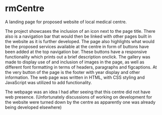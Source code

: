 # rmCentre
A landing page for proposed website of local medical centre. 

The project showcases the inclusion of an icon next to the page title. 
There also is a navigation bar that would then be linked with other pages built in the website as it is further developed. The page also highlights what would be the proposed services available at the centre in form of buttons have been added at the top navigation bar. These buttons have a responsive functionality which prints out a brief description onclick. 
The gallery was made to display use of and inclusion of images in the page, as well as different font formatting in terms of headers, paragraphs and figcaptions.
At the very button of the page is the footer with year display and other information. 
The web page was written in HTML, with CSS styling and JavaScript was utilized to add functionality.

The webpage was an idea I had after seeing that this centre did not have web presence. (Unfortunately discussions of working on development for the website were turned down by the centre as apparently one was already being developed elsewhere) 



